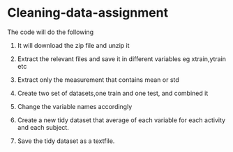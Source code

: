 # Cleaning-data-assignment

The code will do the following

1) It will download the zip file and unzip it

2) Extract the relevant files and save it in different variables eg xtrain,ytrain etc

3) Extract only the measurement that contains mean or std

4) Create two set of datasets,one train and one test, and combined it

5) Change the variable names accordingly

6) Create a new tidy dataset that average of each variable for each activity and each subject.

7) Save the tidy dataset as a textfile.
